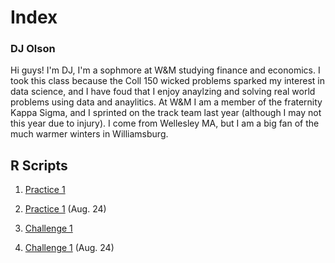 # Index

### DJ Olson

Hi guys! I'm DJ, I'm a sophmore at W&M studying finance and economics. I took this class because the Coll 150 wicked problems sparked my interest in data science, and I have foud that I enjoy anaylzing and solving real world problems using data and anaylitics. At W&M I am a member of the fraternity Kappa Sigma, and I sprinted on the track team last year (although I may not this year due to injury). I come from Wellesley MA, but I am a big fan of the much warmer winters in Williamsburg. 

## R Scripts 
1. [Practice 1](https://github.com/DJ-Olson/data100/blob/master/R_Practice_Plot1.md) 
1. [Practice 1](https://dj-olson.github.io/data100/R_Practice_Plot1) (Aug. 24) 

2. [Challenge 1](https://github.com/DJ-Olson/data100/blob/master/R_Challenge_Plot1.md) 
2. [Challenge 1](https://dj-olson.github.io/data100/R_Challenge_Plot1) (Aug. 24) 

